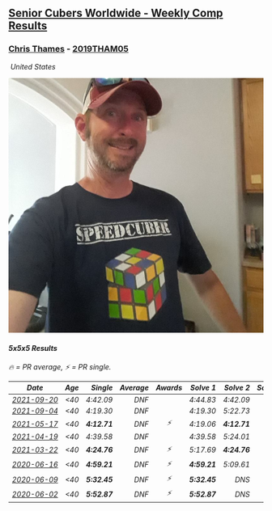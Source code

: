 <style>table {white-space: nowrap;}</style>
<link rel="stylesheet" type="text/css" href="/scw-comp/css/flags.css" />

## [Senior Cubers Worldwide - Weekly Comp Results](/scw-comp/results/)
### [Chris Thames](README.md) - [2019THAM05](https://www.worldcubeassociation.org/persons/2019THAM05?event=555)

<i class="flag flag-US" />&nbsp;United States

![Chris Thames](1606082430.jpg)

#### 5x5x5 Results

<span style="white-space: nowrap;">🔥 = PR average</span>, <span style="white-space: nowrap;">⚡ = PR single</span>.

| Date | Age | Single | Average | Awards | Solve 1 | Solve 2 | Solve 3 | Solve 4 | Solve 5 | Video |
| :--: | :--: | --: | --: | :--: | --: | --: | --: | --: | --: | :-- |
| [2021-09-20](../../results/2021-09-20/555.md) | <40 | 4:42.09 | DNF |  | 4:44.83 | 4:42.09 | DNS | DNS | DNS | [Desktop](https://www.facebook.com/events/4223726381008841/permalink/4243243919057087) / [Mobile](https://m.facebook.com/events/4223726381008841?view=permalink&id=4243243919057087) |
| [2021-09-04](../../results/2021-09-04/555.md) | <40 | 4:19.30 | DNF |  | 4:19.30 | 5:22.73 | DNS | DNS | DNS | [Desktop](https://www.facebook.com/events/899313470960376/permalink/907526763472380) / [Mobile](https://m.facebook.com/events/899313470960376?view=permalink&id=907526763472380) |
| [2021-05-17](../../results/2021-05-17/555.md) | <40 | **4:12.71** | DNF | ⚡ | 4:19.06 | **4:12.71** | DNS | DNS | DNS | [Desktop](https://www.facebook.com/events/373354890741855/permalink/377202487023762) / [Mobile](https://m.facebook.com/events/373354890741855?view=permalink&id=377202487023762) |
| [2021-04-19](../../results/2021-04-19/555.md) | <40 | 4:39.58 | DNF |  | 4:39.58 | 5:24.01 | DNS | DNS | DNS | [Desktop](https://www.facebook.com/events/1009195762821458/permalink/1016380892102945) / [Mobile](https://m.facebook.com/events/1009195762821458?view=permalink&id=1016380892102945) |
| [2021-03-22](../../results/2021-03-22/555.md) | <40 | **4:24.76** | DNF | ⚡ | 5:17.69 | **4:24.76** | DNS | DNS | DNS | [Desktop](https://www.facebook.com/events/2537500386546221/permalink/2545747805721479) / [Mobile](https://m.facebook.com/events/2537500386546221?view=permalink&id=2545747805721479) |
| [2020-06-16](../../results/2020-06-16/555.md) | <40 | **4:59.21** | DNF | ⚡ | **4:59.21** | 5:09.61 | DNS | DNS | DNS | [Desktop](https://www.facebook.com/events/256188575607890/permalink/259059621987452) / [Mobile](https://m.facebook.com/events/256188575607890?view=permalink&id=259059621987452) |
| [2020-06-09](../../results/2020-06-09/555.md) | <40 | **5:32.45** | DNF | ⚡ | **5:32.45** | DNS | DNS | DNS | DNS | [Desktop](https://www.facebook.com/events/1130228284009045/permalink/1133643713667502) / [Mobile](https://m.facebook.com/events/1130228284009045?view=permalink&id=1133643713667502) |
| [2020-06-02](../../results/2020-06-02/555.md) | <40 | **5:52.87** | DNF | ⚡ | **5:52.87** | DNS | DNS | DNS | DNS | [Desktop](https://www.facebook.com/events/573401076937046/permalink/576872833256537) / [Mobile](https://m.facebook.com/events/573401076937046?view=permalink&id=576872833256537) |


<!-- Global site tag (gtag.js) - Google Analytics -->
<script async src="https://www.googletagmanager.com/gtag/js?id=UA-86348435-3"></script>
<script>window.dataLayer = window.dataLayer || []; function gtag() {dataLayer.push(arguments);} gtag('js', new Date()); gtag('config', 'UA-86348435-3');</script>
